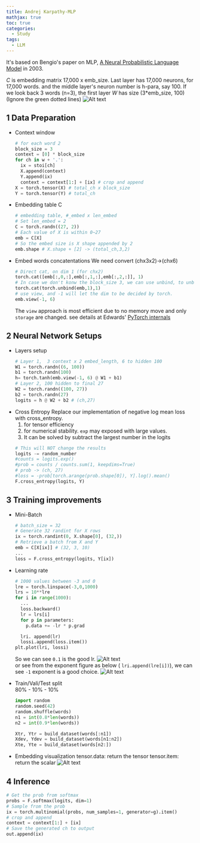 ```yaml
---
title: Andrej Karpathy-MLP
mathjax: true
toc: true
categories:
  - Study
tags:
  - LLM
---
```


It's based on Bengio's paper on MLP, [A Neural Probabilistic Language Model](https://www.jmlr.org/papers/volume3/bengio03a/bengio03a.pdf) in 2003. 

$C$ is embedding matrix 17,000 x emb_size. Last layer has 17,000 neurons, for 17,000 words. and the middle layer's neuron number is h-para, say 100. If we look back 3 words (n=3), the first layer $W$ has size (3*emb_size, 100)
(Ignore the green dotted lines)
![Alt text](/assets/images/2024/24-04-18-Karpathy-mlp_files/mlp.png) 

## 1 Data Preparation
- Context window 
  ```python
  # for each word 2
  block_size = 3
  context = [0] * block_size
  for ch in w + '.':
    ix = stoi[ch]
    X.append(context)
    Y.append(ix)
    context = context[1:] + [ix] # crop and append
  X = torch.tensor(X) # total_ch x block_size
  Y = torch.tensor(Y) # total_ch
  ```
- Embedding table C
  ```python
  # embedding table, #_embed x len_embed
  # Set len_embed = 2
  C = torch.randn((27, 2))
  # Each value of X is within 0~27 
  emb = C[X]
  # So the embed size is X shape appended by 2
  emb.shape # X.shape + [2] -> (total_ch,3,2) 
  ```
- Embed words concatentations 
  We need convert (chx3x2)->(chx6)
  ```python
  # Direct cat, on dim 1 (for chx2)
  torch.cat([emb[:,0,:],emb[:,1,:],emb[:,2,:]], 1)
  # In case we don't konw the block_size 3, we can use unbind, to unbind the dimention 1
  torch.cat(torch.unbind(emb,1),1)
  # use view, and -1 will let the dim to be decided by torch. 
  emb.view(-1, 6)
  ```
  The `view` approach is most efficient due to no memory move and only `storage` are changed. see details at Edwards' [PyTorch internals](http://blog.ezyang.com/2019/05/pytorch-internals/)

## 2 Neural Network Setups
- Layers setup
  ```python
  # Layer 1,  3 context x 2 embed_length, 6 to hidden 100
  W1 = torch.randn((6, 100))
  b1 = torch.randn(100)
  h= torch.tanh(emb.view(-1, 6) @ W1 + b1)
  # Layer 2, 100 hidden to final 27
  W2 = torch.randn((100, 27))
  b2 = torch.randn(27)
  logits = h @ W2 + b2 # (ch,27)
  ```
- Cross Entropy
  Replace our implementation of negative log mean loss with cross_entropy.  
  1. for tensor efficiency
  2. for numerical stability. `exp` may exposed with large values. 
  3. It can be solved by subtract the largest number in the logits
  ```python
  # This will NOT change the results
  logits -= random_number
  #counts = logits.exp() 
  #prob = counts / counts.sum(1, keepdims=True)
  # prob -> (ch, 27)
  #loss = -prob[torch.arange(prob.shape[0]), Y].log().mean()
  F.cross_entropy(logits, Y)
  ```
## 3 Training improvements
- Mini-Batch
  ```python
  # batch_size = 32
  # Generate 32 randint for X rows
  ix = torch.randint(0, X.shape[0], (32,))
  # Retrieve a batch from X and Y
  emb = C[X[ix]] # (32, 3, 10)
  ...
  loss = F.cross_entropy(logits, Y[ix])
  ```
- Learning rate
  ```python
  # 1000 values between -3 and 0
  lre = torch.linspace(-3,0,1000)
  lrs = 10**lre
  for i in range(1000):
    ...
    loss.backward()
    lr = lrs[i]
    for p in parameters:
      p.data += -lr * p.grad

    lri. append(lr)
    lossi.append(loss.item())
  plt.plot(lri, lossi)
  ```
  So we can see `0.1` is the good lr.
  ![Alt text](/assets/images/2024/24-04-18-Karpathy-mlp_files/lr.png)  
  or see from the exponent figure as below ( `lri.append(lre[i])`), we can see `-1` exponent is a good choice.
  ![Alt text](/assets/images/2024/24-04-18-Karpathy-mlp_files/lre.png) 
  
- Train/Vali/Test split  
  80% - 10% - 10%
  ```python
  import random
  random.seed(42)
  random.shuffle(words)
  n1 = int(0.8*len(words))
  n2 = int(0.9*len(words))

  Xtr, Ytr = build_dataset(words[:n1])
  Xdev, Ydev = build_dataset(words[n1:n2])
  Xte, Yte = build_dataset(words[n2:])
  ```
- Embedding visualization
  tensor.data: return the tensor
  tensor.item: return the scalar
  ![Alt text](/assets/images/2024/24-04-18-Karpathy-mlp_files/embed.png) 

## 4 Inference
```python
# Get the prob from softmax
probs = F.softmax(logits, dim=1)
# Sample from the prob
ix = torch.multinomial(probs, num_samples=1, generator=g).item()
# crop and append
context = context[1:] + [ix]
# Save the generated ch to output
out.append(ix)
```
